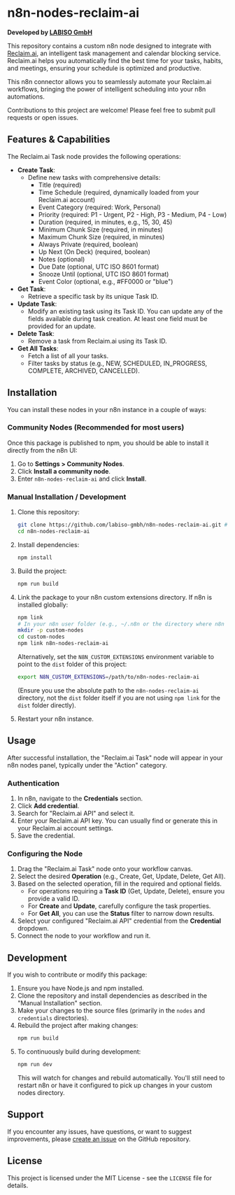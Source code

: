 # n8n-nodes-reclaim-ai

**Developed by [LABISO GmbH](https://www.labiso.de)**

This repository contains a custom n8n node designed to integrate with [Reclaim.ai](https://reclaim.ai), an intelligent task management and calendar blocking service. Reclaim.ai helps you automatically find the best time for your tasks, habits, and meetings, ensuring your schedule is optimized and productive.

This n8n connector allows you to seamlessly automate your Reclaim.ai workflows, bringing the power of intelligent scheduling into your n8n automations.

Contributions to this project are welcome! Please feel free to submit pull requests or open issues.

## Features & Capabilities

The Reclaim.ai Task node provides the following operations:

- **Create Task**:
  - Define new tasks with comprehensive details:
    - Title (required)
    - Time Schedule (required, dynamically loaded from your Reclaim.ai account)
    - Event Category (required: Work, Personal)
    - Priority (required: P1 - Urgent, P2 - High, P3 - Medium, P4 - Low)
    - Duration (required, in minutes, e.g., 15, 30, 45)
    - Minimum Chunk Size (required, in minutes)
    - Maximum Chunk Size (required, in minutes)
    - Always Private (required, boolean)
    - Up Next (On Deck) (required, boolean)
    - Notes (optional)
    - Due Date (optional, UTC ISO 8601 format)
    - Snooze Until (optional, UTC ISO 8601 format)
    - Event Color (optional, e.g., #FF0000 or "blue")
- **Get Task**:
  - Retrieve a specific task by its unique Task ID.
- **Update Task**:
  - Modify an existing task using its Task ID. You can update any of the fields available during task creation. At least one field must be provided for an update.
- **Delete Task**:
  - Remove a task from Reclaim.ai using its Task ID.
- **Get All Tasks**:
  - Fetch a list of all your tasks.
  - Filter tasks by status (e.g., NEW, SCHEDULED, IN_PROGRESS, COMPLETE, ARCHIVED, CANCELLED).

## Installation

You can install these nodes in your n8n instance in a couple of ways:

### Community Nodes (Recommended for most users)

Once this package is published to npm, you should be able to install it directly from the n8n UI:

1.  Go to **Settings > Community Nodes**.
2.  Click **Install a community node**.
3.  Enter `n8n-nodes-reclaim-ai` and click **Install**.

### Manual Installation / Development

1.  Clone this repository:
    ```bash
    git clone https://github.com/labiso-gmbh/n8n-nodes-reclaim-ai.git # Or your fork
    cd n8n-nodes-reclaim-ai
    ```
2.  Install dependencies:
    ```bash
    npm install
    ```
3.  Build the project:
    ```bash
    npm run build
    ```
4.  Link the package to your n8n custom extensions directory.
    If n8n is installed globally:

    ```bash
    npm link
    # In your n8n user folder (e.g., ~/.n8n or the directory where n8n stores its data)
    mkdir -p custom-nodes
    cd custom-nodes
    npm link n8n-nodes-reclaim-ai
    ```

    Alternatively, set the `N8N_CUSTOM_EXTENSIONS` environment variable to point to the `dist` folder of this project:

    ```bash
    export N8N_CUSTOM_EXTENSIONS=/path/to/n8n-nodes-reclaim-ai
    ```

    (Ensure you use the absolute path to the `n8n-nodes-reclaim-ai` directory, not the `dist` folder itself if you are not using `npm link` for the `dist` folder directly).

5.  Restart your n8n instance.

## Usage

After successful installation, the "Reclaim.ai Task" node will appear in your n8n nodes panel, typically under the "Action" category.

### Authentication

1.  In n8n, navigate to the **Credentials** section.
2.  Click **Add credential**.
3.  Search for "Reclaim.ai API" and select it.
4.  Enter your Reclaim.ai API key. You can usually find or generate this in your Reclaim.ai account settings.
5.  Save the credential.

### Configuring the Node

1.  Drag the "Reclaim.ai Task" node onto your workflow canvas.
2.  Select the desired **Operation** (e.g., Create, Get, Update, Delete, Get All).
3.  Based on the selected operation, fill in the required and optional fields.
    - For operations requiring a **Task ID** (Get, Update, Delete), ensure you provide a valid ID.
    - For **Create** and **Update**, carefully configure the task properties.
    - For **Get All**, you can use the **Status** filter to narrow down results.
4.  Select your configured "Reclaim.ai API" credential from the **Credential** dropdown.
5.  Connect the node to your workflow and run it.

## Development

If you wish to contribute or modify this package:

1.  Ensure you have Node.js and npm installed.
2.  Clone the repository and install dependencies as described in the "Manual Installation" section.
3.  Make your changes to the source files (primarily in the `nodes` and `credentials` directories).
4.  Rebuild the project after making changes:
    ```bash
    npm run build
    ```
5.  To continuously build during development:
    ```bash
    npm run dev
    ```
    This will watch for changes and rebuild automatically. You'll still need to restart n8n or have it configured to pick up changes in your custom nodes directory.

## Support

If you encounter any issues, have questions, or want to suggest improvements, please [create an issue](https://github.com/labiso-gmbh/n8n-nodes-reclaim-ai/issues) on the GitHub repository.

## License

This project is licensed under the MIT License - see the `LICENSE` file for details.
